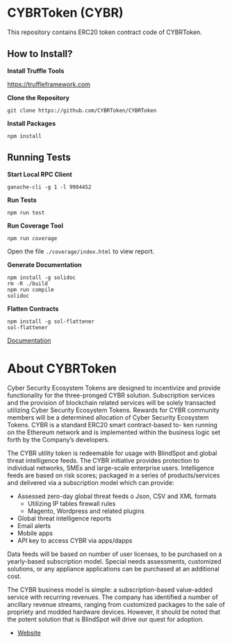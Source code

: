 # CYBRToken (CYBR)

This repository contains ERC20 token contract code of CYBRToken.

## How to Install?

**Install Truffle Tools**

https://truffleframework.com

**Clone the Repository**

```git
git clone https://github.com/CYBRToken/CYBRToken
```

**Install Packages**

```node
npm install
```

## Running Tests

**Start Local RPC Client**

```shell
ganache-cli -g 1 -l 9984452
```

**Run Tests**

```shell
npm run test
```

**Run Coverage Tool**

```shell
npm run coverage
```

Open the file `./coverage/index.html` to view report.

**Generate Documentation**

```shell
npm install -g solidoc
rm -R ./build
npm run compile
solidoc
```

**Flatten Contracts**

```shell
npm install -g sol-flattener
sol-flattener
```

[Documentation](docs/CYBRToken.md)

# About CYBRToken

Cyber Security Ecosystem Tokens are designed to incentivize and provide
functionality for the three-pronged CYBR solution.
Subscription services and the provision of blockchain related services
will be solely transacted utilizing Cyber Security Ecosystem Tokens.
Rewards for CYBR community members will be a determined allocation of Cyber Security Ecosystem Tokens.
CYBR is a standard ERC20 smart contract-based to- ken running
on the Ethereum network and is implemented
within the business logic set forth by the Company’s developers.

The CYBR utility token is redeemable for usage with BlindSpot
and global threat intelligence feeds. The CYBR initiative provides
protection to individual networks, SMEs and large-scale enterprise users.
Intelligence feeds are based on risk scores; packaged in a series of
products/services and delivered via a subscription model which can provide:

- Assessed zero-day global threat feeds o Json, CSV and XML formats
  - Utilizing IP tables firewall rules
  - Magento, Wordpress and related plugins
- Global threat intelligence reports
- Email alerts
- Mobile apps
- API key to access CYBR via apps/dapps

Data feeds will be based on number of user licenses, to be purchased
on a yearly-based subscription model. Special needs assessments, customized solutions,
or any appliance applications can be purchased at an additional cost.

The CYBR business model is simple: a subscription-based value-added service
with recurring revenues. The company has identified a number of ancillary
revenue streams, ranging from customized packages to the sale of propriety
and modded hardware devices. However, it should be noted that the potent
solution that is BlindSpot will drive our quest for adoption.

- [Website](http://cybrtoken.io)
